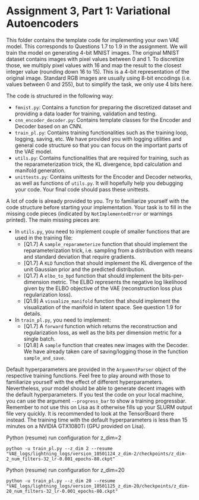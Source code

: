 # Assignment 3, Part 1: Variational Autoencoders

This folder contains the template code for implementing your own VAE model. This corresponds to Questions 1.7 to 1.9 in the assignment.
We will train the model on generating 4-bit MNIST images. The original MNIST dataset contains images with pixel values between 0 and 1. To discretize those, we multiply pixel values with 16 and map the result to the closest integer value (rounding down 16 to 15). This is a 4-bit representation of the original image. Standard RGB images are usually using 8-bit encodings (i.e. values between 0 and 255), but to simplify the task, we only use 4 bits here.

The code is structured in the following way:
* `fmnist.py`: Contains a function for preparing the discretized dataset and providing a data loader for training, validation and testing.
* `cnn_encoder_decoder.py`: Contains template classes for the Encoder and Decoder based on an CNN.
* `train_pl.py`: Contains training functionalities such as the training loop, logging, saving, etc. We have provided you with logging utilities and general code structure so that you can focus on the important parts of the VAE model.
* `utils.py`: Contains functionalities that are required for training, such as the reparameterization trick, the KL divergence, bpd calculation and manifold generation.
* `unittests.py`: Contains unittests for the Encoder and Decoder networks, as well as functions of `utils.py`. It will hopefully help you debugging your code. Your final code should pass these unittests.

A lot of code is already provided to you. Try to familiarize yourself with the code structure before starting your implementation.
Your task is to fill in the missing code pieces (indicated by `NotImplementedError` or warnings printed). The main missing pieces are:
* In `utils.py`, you need to implement couple of smaller functions that are used in the training file:
  * [Q1.7] A `sample_reparameterize` function that should implement the reparameterization trick, i.e. sampling from a distribution with means and standard deviation that require gradients.
  * [Q1.7] A `KLD` function that should implement the KL divergence of the unit Gaussian prior and the predicted distribution.
  * [Q1.7] A `elbo_to_bpd` function that should implement the bits-per-dimension metric. The ELBO represents the negative log likelihood given by the ELBO objective of the VAE (reconstruction loss plus regularization loss).
  * [Q1.9] A `visualize_manifold` function that should implement the visualization of the manifold in latent space. See question 1.9 for details.
* In `train_pl.py`, you need to implement:
  * [Q1.7] A `forward` function which returns the reconstruction and regularization loss, as well as the bits per dimension metric for a single batch.
  * [Q1.8] A `sample` function that creates new images with the Decoder. We have already taken care of saving/logging those in the function `sample_and_save`.

Default hyperparameters are provided in the `ArgumentParser` object of the respective training functions. Feel free to play around with those to familiarize yourself with the effect of different hyperparameters. Nevertheless, your model should be able to generate decent images with the default hyperparameters.
  If you test the code on your local machine, you can use the argument `--progress_bar` to show a training progressbar. Remember to not use this on Lisa as it otherwise fills up your SLURM output file very quickly. It is recommended to look at the TensorBoard there instead.
  The training time with the default hyperparameters is less than 15 minutes on a NVIDIA GTX1080Ti (GPU provided on Lisa).



Python (resume) run configuration for z_dim=2 
```
python -u train_pl.py --z_dim 2 --resume "VAE_logs/lightning_logs/version_10501124_z_dim-2/checkpoints/z_dim-2_num_filters-32_lr-0.001_epochs-80.ckpt"
```

Python (resume) run configuration for z_dim=20
```
python -u train_pl.py --z_dim 20 --resume "VAE_logs/lightning_logs/version_10501125_z_dim-20/checkpoints/z_dim-20_num_filters-32_lr-0.001_epochs-80.ckpt"
```